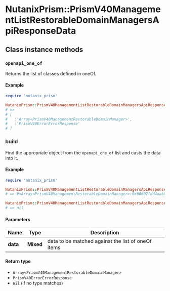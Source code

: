 # NutanixPrism::PrismV40ManagementListRestorableDomainManagersApiResponseData

## Class instance methods

### `openapi_one_of`

Returns the list of classes defined in oneOf.

#### Example

```ruby
require 'nutanix_prism'

NutanixPrism::PrismV40ManagementListRestorableDomainManagersApiResponseData.openapi_one_of
# =>
# [
#   :'Array<PrismV40ManagementRestorableDomainManager>',
#   :'PrismV40ErrorErrorResponse'
# ]
```

### build

Find the appropriate object from the `openapi_one_of` list and casts the data into it.

#### Example

```ruby
require 'nutanix_prism'

NutanixPrism::PrismV40ManagementListRestorableDomainManagersApiResponseData.build(data)
# => #<Array<PrismV40ManagementRestorableDomainManager>:0x00007fdd4aab02a0>

NutanixPrism::PrismV40ManagementListRestorableDomainManagersApiResponseData.build(data_that_doesnt_match)
# => nil
```

#### Parameters

| Name | Type | Description |
| ---- | ---- | ----------- |
| **data** | **Mixed** | data to be matched against the list of oneOf items |

#### Return type

- `Array<PrismV40ManagementRestorableDomainManager>`
- `PrismV40ErrorErrorResponse`
- `nil` (if no type matches)

